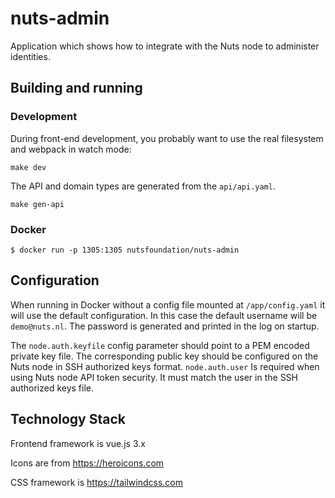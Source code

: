 # nuts-admin
Application which shows how to integrate with the Nuts node to administer identities.

## Building and running

### Development

During front-end development, you probably want to use the real filesystem and webpack in watch mode:

```shell
make dev
```

The API and domain types are generated from the `api/api.yaml`.
```shell
make gen-api
```

### Docker
```shell
$ docker run -p 1305:1305 nutsfoundation/nuts-admin
```

## Configuration
When running in Docker without a config file mounted at `/app/config.yaml` it will use the default configuration.
In this case the default username will be `demo@nuts.nl`. The password is generated and printed in the log on startup.

The `node.auth.keyfile` config parameter should point to a PEM encoded private key file. The corresponding public key should be configured on the Nuts node in SSH authorized keys format.
`node.auth.user` Is required when using Nuts node API token security. It must match the user in the SSH authorized keys file.

## Technology Stack

Frontend framework is vue.js 3.x

Icons are from https://heroicons.com

CSS framework is https://tailwindcss.com

